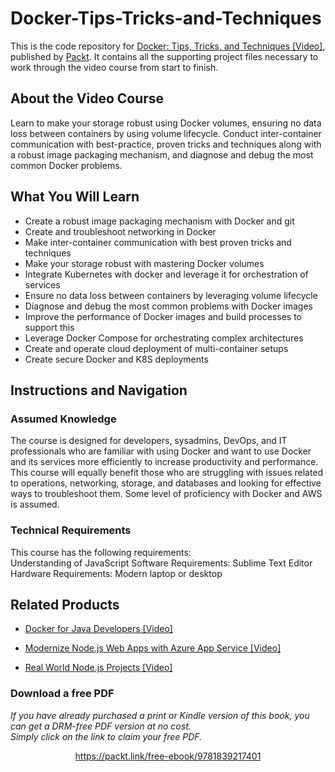 # Docker-Tips-Tricks-and-Techniques
This is the code repository for [Docker: Tips, Tricks, and Techniques [Video]](https://www.packtpub.com/cloud-networking/docker-tips-tricks-and-techniques-video), published by [Packt](https://www.packtpub.com/?utm_source=github). It contains all the supporting project files necessary to work through the video course from start to finish.



## About the Video Course
Learn to make your storage robust using Docker volumes, ensuring no data loss between containers by using volume lifecycle. Conduct inter-container communication with best-practice, proven tricks and techniques along with a robust image packaging mechanism, and diagnose and debug the most common Docker problems.

<H2>What You Will Learn</H2>
<DIV class=book-info-will-learn-text>
<UL>
<LI>Create a robust image packaging mechanism with Docker and git
<LI>Create and troubleshoot networking in Docker
<LI>Make inter-container communication with best proven tricks and techniques
<LI>Make your storage robust with mastering Docker volumes
<LI>Integrate Kubernetes with docker and leverage it for orchestration of services
<LI>Ensure no data loss between containers by leveraging volume lifecycle
<LI>Diagnose and debug the most common problems with Docker images
<LI>Improve the performance of Docker images and build processes to support this
<LI>Leverage Docker Compose for orchestrating complex architectures
<LI>Create and operate cloud deployment of multi-container setups
<LI>Create secure Docker and K8S deployments
</LI></UL></DIV>



## Instructions and Navigation
### Assumed Knowledge
The course is designed for developers, sysadmins, DevOps, and IT professionals who are familiar with using Docker and want to use Docker and its services more efficiently to increase productivity and performance. This course will equally benefit those who are struggling with issues related to operations, networking, storage, and databases and looking for effective ways to troubleshoot them.
Some level of proficiency with Docker and AWS is assumed.


### Technical Requirements
This course has the following requirements:<br/>
Understanding of JavaScript
Software Requirements: Sublime Text Editor <br/>
Hardware Requirements: Modern laptop or desktop <br/> 








## Related Products
* [Docker for Java Developers [Video]](https://www.packtpub.com/virtualization-and-cloud/Docker-java-developers-video)


* [Modernize Node.js Web Apps with Azure App Service [Video]](https://www.packtpub.com/virtualization-and-cloud/modernize-nodejs-web-apps-azure-app-service-video)


* [Real World Node.js Projects [Video]](https://www.packtpub.com/web-development/real-world-nodejs-projects-video)
### Download a free PDF

 <i>If you have already purchased a print or Kindle version of this book, you can get a DRM-free PDF version at no cost.<br>Simply click on the link to claim your free PDF.</i>
<p align="center"> <a href="https://packt.link/free-ebook/9781839217401">https://packt.link/free-ebook/9781839217401 </a> </p>